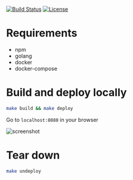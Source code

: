 [![Build Status](https://travis-ci.com/matrix-profile-foundation/matrix-profiles.svg?branch=master)](https://travis-ci.com/matrix-profile-foundation/matrixprofile-web)
[![License](https://img.shields.io/badge/License-MIT-blue.svg)](https://opensource.org/licenses/MIT)

# Requirements
* npm
* golang
* docker
* docker-compose

# Build and deploy locally
```sh
make build && make deploy
```

Go to `localhost:8080` in your browser

![screenshot](https://github.com/matrix-profile-foundation/matrix-profiles/blob/master/screenshot.png)

# Tear down
```sh
make undeploy
```
